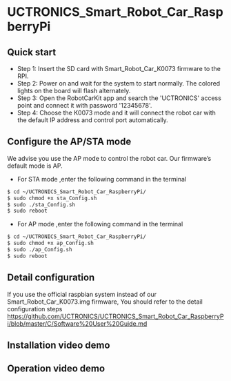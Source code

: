 # UCTRONICS_Smart_Robot_Car_RaspberryPi

## Quick start
- Step 1: Insert the SD card with Smart_Robot_Car_K0073 firmware to the RPI.
- Step 2: Power on and wait for the system to start normally. The colored lights on the board will flash alternately.
- Step 3: Open the RobotCarKit app and search the 'UCTRONICS' access point and connect it with password '12345678'.
- Step 4: Choose the K0073 mode and it will connect the robot car with the default IP address and control port automatically.

## Configure the AP/STA mode 
We advise you use the AP mode to control the robot car. Our firmware’s default mode is AP.
- For STA mode ,enter the following command in the terminal
```Bash
$ cd ~/UCTRONICS_Smart_Robot_Car_RaspberryPi/
$ sudo chmod +x sta_Config.sh
$ sudo ./sta_Config.sh
$ sudo reboot
```
- For AP mode ,enter the following command in the terminal
```Bash
$ cd ~/UCTRONICS_Smart_Robot_Car_RaspberryPi/
$ sudo chmod +x ap_Config.sh
$ sudo ./ap_Config.sh
$ sudo reboot
```
## Detail configuration
If you use the official raspbian system instead of our Smart_Robot_Car_K0073.img firmware, You should refer to the detail configuration steps
  https://github.com/UCTRONICS/UCTRONICS_Smart_Robot_Car_RaspberryPi/blob/master/C/Software%20User%20Guide.md

## Installation video demo 

## Operation video demo


